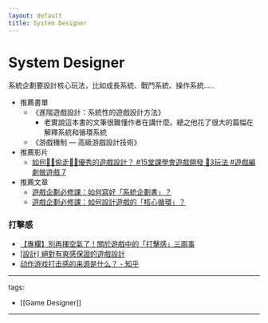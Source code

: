 ```yaml
---
layout: default
title: System Designer
---
```


# System Designer
系統企劃要設計核心玩法，比如成長系統、戰鬥系統、操作系統.....  

* 推薦書單
  * 《進階遊戲設計：系統性的遊戲設計方法》
    * 老實說這本書的文筆很難懂作者在講什麼。總之他花了很大的篇幅在解釋系統和循環系統
  * 《游戲機制 — 高級游戲設計技術》
* 推薦影片  
  * [如何🦹‍♂️偷走🦹‍♀️優秀的遊戲設計？ #15堂課學會遊戲開發 🔧3玩法 #遊戲編劇做遊戲 7 ](https://youtu.be/YbygOXP07WY)  
* 推薦文章
  * [遊戲企劃必修課：如何寫好「系統企劃書」？](https://medium.com/that-game-designer/%E4%BB%80%E9%BA%BC%E6%98%AF%E4%BB%8B%E9%9D%A2%E8%A8%AD%E8%A8%88%E8%A6%8F%E7%AF%84-cab9691d381f)
  * [遊戲企劃必修課：如何設計遊戲的「核心循環」？](https://medium.com/that-game-designer/%E9%81%8A%E6%88%B2%E4%BC%81%E5%8A%83%E5%BF%85%E4%BF%AE%E8%AA%B2-%E5%A6%82%E4%BD%95%E8%A8%AD%E8%A8%88%E9%81%8A%E6%88%B2%E7%9A%84-%E6%A0%B8%E5%BF%83%E5%BE%AA%E7%92%B0-8dad19cb0f91)


### 打擊感
* [【專欄】別再揮空氣了！關於遊戲中的「打擊感」三兩事](https://gnn.gamer.com.tw/detail.php?sn=125251)
* [[設計] 絕對有爽感保證的遊戲設計](https://www.ptt.cc/bbs/GameDesign/M.1668391918.A.A33.html)
* [动作游戏打击感的来源是什么？ - 知乎](https://www.zhihu.com/question/21342866)

---
tags:
  - [[Game Designer]]
  
---
